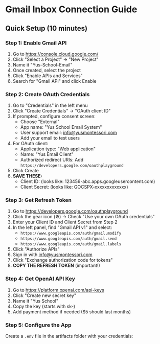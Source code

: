 # Gmail Inbox Connection Guide

## Quick Setup (10 minutes)

### Step 1: Enable Gmail API
1. Go to https://console.cloud.google.com/
2. Click "Select a Project" → "New Project"
3. Name it "Yus-School-Email"
4. Once created, select the project
5. Click "Enable APIs and Services"
6. Search for "Gmail API" and click Enable

### Step 2: Create OAuth Credentials
1. Go to "Credentials" in the left menu
2. Click "Create Credentials" → "OAuth client ID"
3. If prompted, configure consent screen:
   - Choose "External" 
   - App name: "Yus School Email System"
   - User support email: info@yusmontessori.com
   - Add your email to test users
4. For OAuth client:
   - Application type: "Web application"
   - Name: "Yus Email Client"
   - Authorized redirect URIs: Add `https://developers.google.com/oauthplayground`
5. Click Create
6. **SAVE THESE:**
   - Client ID: (looks like: 123456-abc.apps.googleusercontent.com)
   - Client Secret: (looks like: GOCSPX-xxxxxxxxxxxxx)

### Step 3: Get Refresh Token
1. Go to https://developers.google.com/oauthplayground
2. Click the gear icon (⚙️) → Check "Use your own OAuth credentials"
3. Enter your Client ID and Client Secret from Step 2
4. In the left panel, find "Gmail API v1" and select:
   - `https://www.googleapis.com/auth/gmail.modify`
   - `https://www.googleapis.com/auth/gmail.send`
   - `https://www.googleapis.com/auth/gmail.labels`
5. Click "Authorize APIs"
6. Sign in with info@yusmontessori.com
7. Click "Exchange authorization code for tokens"
8. **COPY THE REFRESH TOKEN** (important!)

### Step 4: Get OpenAI API Key
1. Go to https://platform.openai.com/api-keys
2. Click "Create new secret key"
3. Name it "Yus School"
4. Copy the key (starts with sk-)
5. Add payment method if needed ($5 should last months)

### Step 5: Configure the App
Create a `.env` file in the artifacts folder with your credentials: